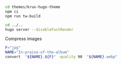 ```sh
cd themes/krux-hugo-theme
npm ci
npm run tw-build 

cd ../..
hugo server --disableFastRender
```


Compress images
```sh
F="jpg"
NAME="In-praise-of-the-album"
convert  "${NAME}.${F}" -quality 90  "${NAME}.webp"
```